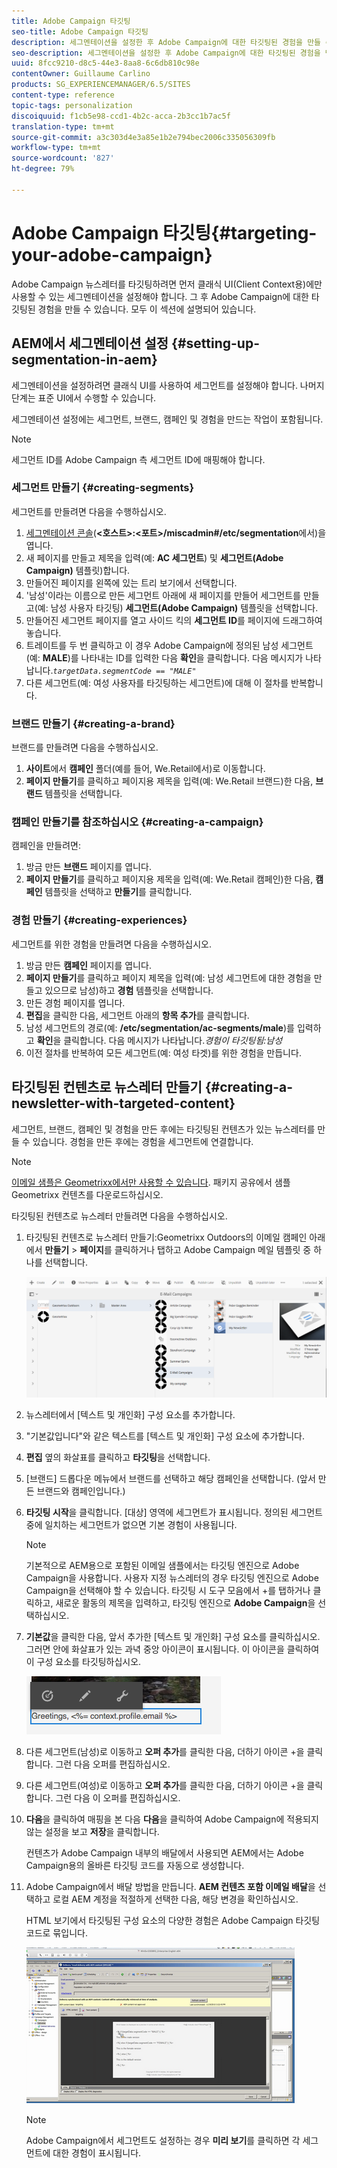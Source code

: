 ```yaml
---
title: Adobe Campaign 타깃팅
seo-title: Adobe Campaign 타깃팅
description: 세그멘테이션을 설정한 후 Adobe Campaign에 대한 타깃팅된 경험을 만들 수 있습니다.
seo-description: 세그멘테이션을 설정한 후 Adobe Campaign에 대한 타깃팅된 경험을 만들 수 있습니다.
uuid: 8fcc9210-d8c5-44e3-8aa8-6c6db810c98e
contentOwner: Guillaume Carlino
products: SG_EXPERIENCEMANAGER/6.5/SITES
content-type: reference
topic-tags: personalization
discoiquuid: f1cb5e98-ccd1-4b2c-acca-2b3cc1b7ac5f
translation-type: tm+mt
source-git-commit: a3c303d4e3a85e1b2e794bec2006c335056309fb
workflow-type: tm+mt
source-wordcount: '827'
ht-degree: 79%

---
```



# Adobe Campaign 타깃팅{#targeting-your-adobe-campaign}

Adobe Campaign 뉴스레터를 타깃팅하려면 먼저 클래식 UI(Client Context용)에만 사용할 수 있는 세그멘테이션을 설정해야 합니다. 그 후 Adobe Campaign에 대한 타깃팅된 경험을 만들 수 있습니다. 모두 이 섹션에 설명되어 있습니다.

## AEM에서 세그멘테이션 설정 {#setting-up-segmentation-in-aem}

세그멘테이션을 설정하려면 클래식 UI를 사용하여 세그먼트를 설정해야 합니다. 나머지 단계는 표준 UI에서 수행할 수 있습니다.

세그멘테이션 설정에는 세그먼트, 브랜드, 캠페인 및 경험을 만드는 작업이 포함됩니다.

>[!NOTE]
>
>세그먼트 ID를 Adobe Campaign 측 세그먼트 ID에 매핑해야 합니다.

### 세그먼트 만들기 {#creating-segments}

세그먼트를 만들려면 다음을 수행하십시오.

1. [세그멘테이션 콘솔](http://localhost:4502/miscadmin#/etc/segmentation)(**&lt;호스트>:&lt;포트>/miscadmin#/etc/segmentation**&#x200B;에서)을 엽니다.
1. 새 페이지를 만들고 제목을 입력(예: **AC 세그먼트**) 및 **세그먼트(Adobe Campaign)** 템플릿)합니다.
1. 만들어진 페이지를 왼쪽에 있는 트리 보기에서 선택합니다.
1. &#39;남성&#39;이라는 이름으로 만든 세그먼트 아래에 새 페이지를 만들어 세그먼트를 만들고(예: 남성 사용자 타깃팅) **세그먼트(Adobe Campaign)** 템플릿을 선택합니다.
1. 만들어진 세그먼트 페이지를 열고 사이드 킥의 **세그먼트 ID**&#x200B;를 페이지에 드래그하여 놓습니다.
1. 트레이트를 두 번 클릭하고 이 경우 Adobe Campaign에 정의된 남성 세그먼트(예: **MALE**)를 나타내는 ID를 입력한 다음 **확인**&#x200B;을 클릭합니다. 다음 메시지가 나타납니다.*`targetData.segmentCode == "MALE"`*
1. 다른 세그먼트(예: 여성 사용자를 타깃팅하는 세그먼트)에 대해 이 절차를 반복합니다.

### 브랜드 만들기  {#creating-a-brand}

브랜드를 만들려면 다음을 수행하십시오.

1. **사이트**&#x200B;에서 **캠페인** 폴더(예를 들어, We.Retail에서)로 이동합니다.
1. **페이지 만들기**&#x200B;를 클릭하고 페이지용 제목을 입력(예: We.Retail 브랜드)한 다음, **브랜드** 템플릿을 선택합니다.

### 캠페인 만들기를 참조하십시오 {#creating-a-campaign}

캠페인을 만들려면:

1. 방금 만든 **브랜드** 페이지를 엽니다.
1. **페이지 만들기**&#x200B;를 클릭하고 페이지용 제목을 입력(예: We.Retail 캠페인)한 다음, **캠페인** 템플릿을 선택하고 **만들기**&#x200B;를 클릭합니다.

### 경험 만들기  {#creating-experiences}

세그먼트를 위한 경험을 만들려면 다음을 수행하십시오.

1. 방금 만든 **캠페인** 페이지를 엽니다.
1. **페이지 만들기**&#x200B;를 클릭하고 페이지 제목을 입력(예: 남성 세그먼트에 대한 경험을 만들고 있으므로 남성)하고 **경험** 템플릿을 선택합니다.
1. 만든 경험 페이지를 엽니다.
1. **편집**&#x200B;을 클릭한 다음, 세그먼트 아래의 **항목 추가**&#x200B;를 클릭합니다.
1. 남성 세그먼트의 경로(예: **/etc/segmentation/ac-segments/male**)를 입력하고 **확인**&#x200B;을 클릭합니다. 다음 메시지가 나타납니다.*경험이 타깃팅됨:남성*
1. 이전 절차를 반복하여 모든 세그먼트(예: 여성 타겟)를 위한 경험을 만듭니다.

## 타깃팅된 컨텐츠로 뉴스레터 만들기  {#creating-a-newsletter-with-targeted-content}

세그먼트, 브랜드, 캠페인 및 경험을 만든 후에는 타깃팅된 컨텐츠가 있는 뉴스레터를 만들 수 있습니다. 경험을 만든 후에는 경험을 세그먼트에 연결합니다.

>[!NOTE]
>
>[이메일 샘플은 Geometrixx에서만 사용할 수 있습니다](/help/sites-developing/we-retail.md). 패키지 공유에서 샘플 Geometrixx 컨텐츠를 다운로드하십시오.

타깃팅된 컨텐츠로 뉴스레터 만들려면 다음을 수행하십시오.

1. 타깃팅된 컨텐츠로 뉴스레터 만들기:Geometrixx Outdoors의 이메일 캠페인 아래에서 **만들기** > **페이지**&#x200B;를 클릭하거나 탭하고 Adobe Campaign 메일 템플릿 중 하나를 선택합니다.

   ![chlimage_1-188](assets/chlimage_1-188.png)

1. 뉴스레터에서 [텍스트 및 개인화] 구성 요소를 추가합니다.
1. &quot;기본값입니다&quot;와 같은 텍스트를 [텍스트 및 개인화] 구성 요소에 추가합니다.
1. **편집** 옆의 화살표를 클릭하고 **타깃팅**&#x200B;을 선택합니다.
1. [브랜드] 드롭다운 메뉴에서 브랜드를 선택하고 해당 캠페인을 선택합니다. (앞서 만든 브랜드와 캠페인입니다.)
1. **타깃팅 시작**&#x200B;을 클릭합니다. [대상] 영역에 세그먼트가 표시됩니다. 정의된 세그먼트 중에 일치하는 세그먼트가 없으면 기본 경험이 사용됩니다.

   >[!NOTE]
   >
   >기본적으로 AEM용으로 포함된 이메일 샘플에서는 타깃팅 엔진으로 Adobe Campaign을 사용합니다. 사용자 지정 뉴스레터의 경우 타깃팅 엔진으로 Adobe Campaign을 선택해야 할 수 있습니다. 타깃팅 시 도구 모음에서 +를 탭하거나 클릭하고, 새로운 활동의 제목을 입력하고, 타깃팅 엔진으로 **Adobe Campaign**&#x200B;을 선택하십시오.

1. **기본값**&#x200B;을 클릭한 다음, 앞서 추가한 [텍스트 및 개인화] 구성 요소를 클릭하십시오. 그러면 안에 화살표가 있는 과녁 중앙 아이콘이 표시됩니다. 이 아이콘을 클릭하여 이 구성 요소를 타깃팅하십시오.

   ![chlimage_1-189](assets/chlimage_1-189.png)

1. 다른 세그먼트(남성)로 이동하고 **오퍼 추가**&#x200B;를 클릭한 다음, 더하기 아이콘 +을 클릭합니다. 그런 다음 오퍼를 편집하십시오.
1. 다른 세그먼트(여성)로 이동하고 **오퍼 추가**&#x200B;를 클릭한 다음, 더하기 아이콘 +을 클릭합니다. 그런 다음 이 오퍼를 편집하십시오.
1. **다음**&#x200B;을 클릭하여 매핑을 본 다음 **다음**&#x200B;을 클릭하여 Adobe Campaign에 적용되지 않는 설정을 보고 **저장**&#x200B;을 클릭합니다.

   컨텐츠가 Adobe Campaign 내부의 배달에서 사용되면 AEM에서는 Adobe Campaign용의 올바른 타깃팅 코드를 자동으로 생성합니다.

1. Adobe Campaign에서 배달 방법을 만듭니다. **AEM 컨텐츠 포함 이메일 배달**&#x200B;을 선택하고 로컬 AEM 계정을 적절하게 선택한 다음, 해당 변경을 확인하십시오.

   HTML 보기에서 타깃팅된 구성 요소의 다양한 경험은 Adobe Campaign 타깃팅 코드로 묶입니다.

   ![chlimage_1-190](assets/chlimage_1-190.png)

   >[!NOTE]
   >
   >Adobe Campaign에서 세그먼트도 설정하는 경우 **미리 보기**&#x200B;를 클릭하면 각 세그먼트에 대한 경험이 표시됩니다.

